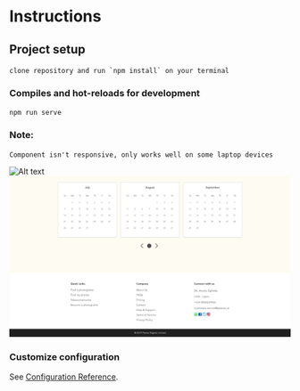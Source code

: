 # Instructions

## Project setup
```
clone repository and run `npm install` on your terminal
```

### Compiles and hot-reloads for development
```
npm run serve
```

### Note:
```
Component isn't responsive, only works well on some laptop devices
```

![Alt text](/src/assets/site-shot.png "Optional Title")
![Alt text](/src/assets/site-cont.png "Optional Title")

### Customize configuration
See [Configuration Reference](https://cli.vuejs.org/config/).
